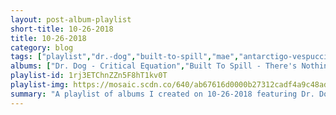 ```yaml
---
layout: post-album-playlist
short-title: 10-26-2018
title: 10-26-2018
category: blog
tags: ["playlist","dr.-dog","built-to-spill","mae","antarctigo-vespucci","the-dodos","the-kinks","justin-courtney-pierre","flat-worms","cass-mccombs","ajj"]
albums: ["Dr. Dog - Critical Equation","Built To Spill - There's Nothing Wrong With Love","Mae - 3.0","Antarctigo Vespucci - Love in the Time of E-Mail","The Dodos - Certainty Waves","The Kinks - Village Green Overture (Preservation Version - Stereo)","Justin Courtney Pierre - In The Drink","Flat Worms - The Apparition / Melt the Arms","Cass McCombs - Dropping The Writ","AJJ - Only God Can Judge Me and More"]
playlist-id: 1rj3ETChnZZn5F8hT1kv0T
playlist-img: https://mosaic.scdn.co/640/ab67616d0000b27312cadf4a9c48ad082c7b3390ab67616d0000b2731318e0c6769b2193d2b00844ab67616d0000b273664766a49e375508042e20cdab67616d0000b273a4205f29c3bf3419e93635fe
summary: "A playlist of albums I created on 10-26-2018 featuring Dr. Dog, Built To Spill, Mae, Antarctigo Vespucci, The Dodos, The Kinks, Justin Courtney Pierre, Flat Worms, Cass McCombs, and AJJ."
---
```

